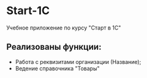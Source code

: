 # Start-1C
Учебное приложение по курсу "Старт в 1С"

## Реализованы функции:

- Работа с реквизитами организации (Название);
- Ведение справочника "Товары"
